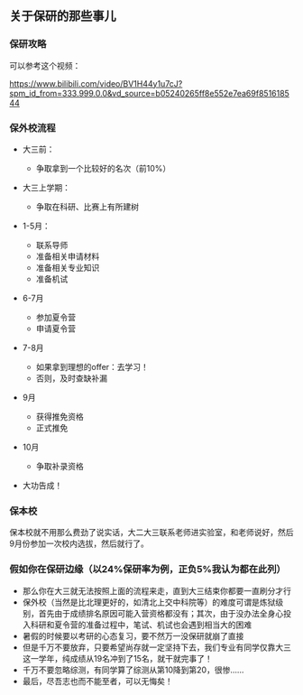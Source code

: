 ## 关于保研的那些事儿

### 保研攻略

可以参考这个视频：

https://www.bilibili.com/video/BV1H44y1u7cJ?spm_id_from=333.999.0.0&vd_source=b05240265ff8e552e7ea69f851618544

### 保外校流程

- 大三前：
  - 争取拿到一个比较好的名次（前10%）

- 大三上学期：
  - 争取在科研、比赛上有所建树

- 1-5月：
  - 联系导师
  - 准备相关申请材料
  - 准备相关专业知识
  - 准备机试
- 6-7月
  - 参加夏令营
  - 申请夏令营
- 7-8月
  - 如果拿到理想的offer：去学习！
  - 否则，及时查缺补漏
- 9月
  - 获得推免资格
  - 正式推免
- 10月
  - 争取补录资格
- 大功告成！

### 保本校

保本校就不用那么费劲了说实话，大二大三联系老师进实验室，和老师说好，然后9月份参加一次校内选拔，然后就行了。

### 假如你在保研边缘（以24%保研率为例，正负5%我认为都在此列）

- 那么你在大三就无法按照上面的流程来走，直到大三结束你都要一直刷分才行
- 保外校（当然是比北理更好的，如清北上交中科院等）的难度可谓是炼狱级别，首先由于成绩排名原因可能入营资格都没有；其次，由于没办法全身心投入科研和夏令营的准备过程中，笔试、机试也会遇到相当大的困难
- 暑假的时候要以考研的心态复习，要不然万一没保研就崩了直接
- 但是千万不要放弃，只要希望尚存就一定坚持下去，我们专业有同学仅靠大三这一学年，纯成绩从19名冲到了15名，就干就完事了！
- 千万不要忽略综测，有同学算了综测从第10降到第20，很惨……
- 最后，尽吾志也而不能至者，可以无悔矣！
